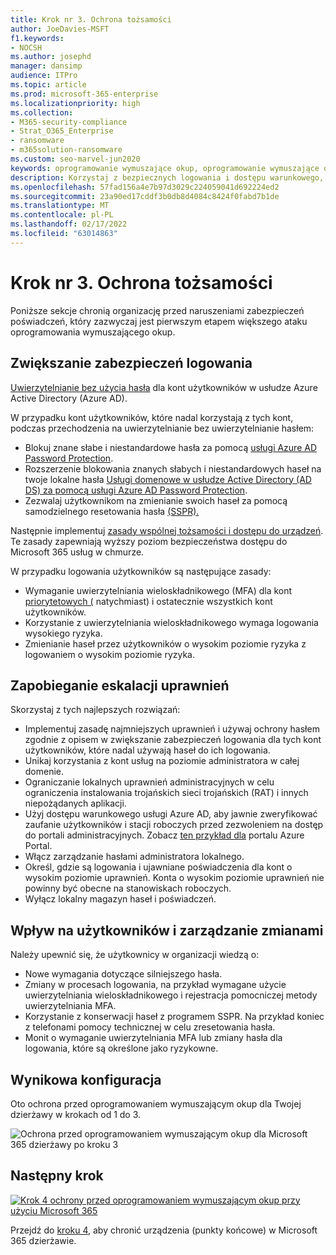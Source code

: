 ```yaml
---
title: Krok nr 3. Ochrona tożsamości
author: JoeDavies-MSFT
f1.keywords:
- NOCSH
ms.author: josephd
manager: dansimp
audience: ITPro
ms.topic: article
ms.prod: microsoft-365-enterprise
ms.localizationpriority: high
ms.collection:
- M365-security-compliance
- Strat_O365_Enterprise
- ransomware
- m365solution-ransomware
ms.custom: seo-marvel-jun2020
keywords: oprogramowanie wymuszające okup, oprogramowanie wymuszające okup obsługiwane przez człowieka, oprogramowanie wymuszające okup przez człowieka, humor, ataki wymuszające okup, ataki oprogramowania wymuszającego okup, szyfrowanie, kryptografia, zerowe zaufanie
description: Korzystaj z bezpiecznych logowania i dostępu warunkowego, aby chronić zasoby Microsoft 365 przed atakami oprogramowania wymuszającego okup.
ms.openlocfilehash: 57fad156a4e7b97d3029c224059041d692224ed2
ms.sourcegitcommit: 23a90ed17cddf3b0db8d4084c8424f0fabd7b1de
ms.translationtype: MT
ms.contentlocale: pl-PL
ms.lasthandoff: 02/17/2022
ms.locfileid: "63014863"
---
```

# <a name="step-3-protect-identities"></a>Krok nr 3. Ochrona tożsamości

Poniższe sekcje chronią organizację przed naruszeniami zabezpieczeń poświadczeń, który zazwyczaj jest pierwszym etapem większego ataku oprogramowania wymuszającego okup.

## <a name="increase-sign-in-security"></a>Zwiększanie zabezpieczeń logowania

[Uwierzytelnianie bez użycia hasła](/azure/active-directory/authentication/howto-authentication-passwordless-deployment) dla kont użytkowników w usłudze Azure Active Directory (Azure AD).

W przypadku kont użytkowników, które nadal korzystają z tych kont, podczas przechodzenia na uwierzytelnianie bez uwierzytelnianie hasłem:

- Blokuj znane słabe i niestandardowe hasła za pomocą [usługi Azure AD Password Protection](/azure/active-directory/authentication/concept-password-ban-bad).
- Rozszerzenie blokowania znanych słabych i niestandardowych haseł na twoje lokalne hasła [Usługi domenowe w usłudze Active Directory (AD DS) za pomocą usługi Azure AD Password Protection](/azure/active-directory/authentication/concept-password-ban-bad-on-premises).
- Zezwalaj użytkownikom na zmienianie swoich haseł za pomocą samodzielnego resetowania hasła [(SSPR).](/azure/active-directory/authentication/concept-sspr-howitworks)

Następnie implementuj [zasady wspólnej tożsamości i dostępu do urządzeń](/microsoft-365/security/office-365-security/identity-access-policies). Te zasady zapewniają wyższy poziom bezpieczeństwa dostępu do Microsoft 365 usług w chmurze. 

W przypadku logowania użytkowników są następujące zasady:

- Wymaganie uwierzytelniania wieloskładnikowego (MFA) dla kont [priorytetowych (](/microsoft-365/admin/setup/priority-accounts) natychmiast) i ostatecznie wszystkich kont użytkowników.
- Korzystanie z uwierzytelniania wieloskładnikowego wymaga logowania wysokiego ryzyka.
- Zmienianie haseł przez użytkowników o wysokim poziomie ryzyka z logowaniem o wysokim poziomie ryzyka.

## <a name="prevent-privilege-escalation"></a>Zapobieganie eskalacji uprawnień

Skorzystaj z tych najlepszych rozwiązań:

- Implementuj zasadę [](/windows-server/identity/ad-ds/plan/security-best-practices/implementing-least-privilege-administrative-models) najmniejszych uprawnień i używaj ochrony hasłem zgodnie [](#increase-sign-in-security) z opisem w zwiększanie zabezpieczeń logowania dla tych kont użytkowników, które nadal używają haseł do ich logowania. 
- Unikaj korzystania z kont usług na poziomie administratora w całej domenie. 
- Ograniczanie lokalnych uprawnień administracyjnych w celu ograniczenia instalowania trojańskich sieci trojańskich (RAT) i innych niepożądanych aplikacji.
- Użyj dostępu warunkowego usługi Azure AD, aby jawnie zweryfikować zaufanie użytkowników i stacji roboczych przed zezwoleniem na dostęp do portali administracyjnych. Zobacz [ten przykład dla](/azure/active-directory/conditional-access/howto-conditional-access-policy-azure-management) portalu Azure Portal.
- Włącz zarządzanie hasłami administratora lokalnego.
- Określ, gdzie są logowania i ujawniane poświadczenia dla kont o wysokim poziomie uprawnień. Konta o wysokim poziomie uprawnień nie powinny być obecne na stanowiskach roboczych.
- Wyłącz lokalny magazyn haseł i poświadczeń.

## <a name="impact-on-users-and-change-management"></a>Wpływ na użytkowników i zarządzanie zmianami

Należy upewnić się, że użytkownicy w organizacji wiedzą o:

- Nowe wymagania dotyczące silniejszego hasła.
- Zmiany w procesach logowania, na przykład wymagane użycie uwierzytelniania wieloskładnikowego i rejestracja pomocniczej metody uwierzytelniania MFA.
- Korzystanie z konserwacji haseł z programem SSPR. Na przykład koniec z telefonami pomocy technicznej w celu zresetowania hasła.
- Monit o wymaganie uwierzytelniania MFA lub zmiany hasła dla logowania, które są określone jako ryzykowne.

## <a name="resulting-configuration"></a>Wynikowa konfiguracja

Oto ochrona przed oprogramowaniem wymuszającym okup dla Twojej dzierżawy w krokach od 1 do 3.

![Ochrona przed oprogramowaniem wymuszającym okup dla Microsoft 365 dzierżawy po kroku 3](../media/ransomware-protection-microsoft-365/ransomware-protection-microsoft-365-architecture-step3.png)

## <a name="next-step"></a>Następny krok

[![Krok 4 ochrony przed oprogramowaniem wymuszającym okup przy użyciu Microsoft 365](../media/ransomware-protection-microsoft-365/ransomware-protection-microsoft-365-step4.png)](ransomware-protection-microsoft-365-devices.md)

Przejdź do [kroku 4,](ransomware-protection-microsoft-365-devices.md) aby chronić urządzenia (punkty końcowe) w Microsoft 365 dzierżawie. 
